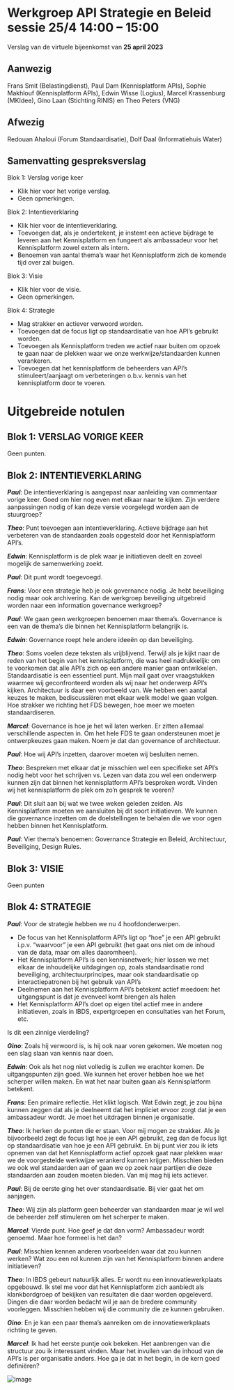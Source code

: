 # Werkgroep API Strategie en Beleid sessie 25/4 14:00 – 15:00
Verslag van de virtuele bijeenkomst van **25 april 2023**

## Aanwezig
Frans Smit (Belastingdienst), Paul Dam (Kennisplatform APIs), Sophie Makhlouf (Kennisplatform APIs), Edwin Wisse (Logius), Marcel Krassenburg (MKIdee), Gino Laan (Stichting RINIS) en Theo Peters (VNG)

## Afwezig
Redouan Ahaloui (Forum Standaardisatie), Dolf Daal (Informatiehuis Water)

## Samenvatting gespreksverslag

Blok 1: Verslag vorige keer
-	Klik hier voor het vorige verslag. 
-	Geen opmerkingen.

Blok 2: Intentieverklaring
-	Klik hier voor de intentieverklaring. 
-	Toevoegen dat, als je ondertekent, je instemt een actieve bijdrage te leveren aan het Kennisplatform en fungeert als ambassadeur voor het Kennisplatform zowel extern als intern. 
-	Benoemen van aantal thema’s waar het Kennisplatform zich de komende tijd over zal buigen. 

Blok 3: Visie
-	Klik hier voor de visie. 
-	Geen opmerkingen.

Blok 4: Strategie
-	Mag strakker en actiever verwoord worden.
-	Toevoegen dat de focus ligt op standaardisatie van hoe API’s gebruikt worden.
-	Toevoegen als Kennisplatform treden we actief naar buiten om opzoek te gaan naar de plekken waar we onze werkwijze/standaarden kunnen verankeren. 
-	Toevoegen dat het kennisplatform de beheerders van API’s stimuleert/aanjaagt om verbeteringen o.b.v. kennis van het kennisplatform door te voeren. 


# Uitgebreide notulen

## Blok 1: VERSLAG VORIGE KEER

Geen punten.

## Blok 2: INTENTIEVERKLARING

***Paul***:
De intentieverklaring is aangepast naar aanleiding van commentaar vorige keer. Goed om hier nog even met elkaar naar te kijken. Zijn verdere aanpassingen nodig of kan deze versie voorgelegd worden aan de stuurgroep?

***Theo***: Punt toevoegen aan intentieverklaring. Actieve bijdrage aan het verbeteren van de standaarden zoals opgesteld door het Kennisplatform API’s. 

***Edwin***: Kennisplatform is de plek waar je initiatieven deelt en zoveel mogelijk de samenwerking zoekt. 

***Paul***: Dit punt wordt toegevoegd. 

***Frans***: Voor een strategie heb je ook governance nodig. Je hebt beveiliging nodig maar ook archivering. Kan de werkgroep beveiliging uitgebreid worden naar een information governance werkgroep?

***Paul***: We gaan geen werkgroepen benoemen maar thema’s. Governance is een van de thema’s die binnen het Kennisplatform belangrijk is. 

***Edwin***: Governance roept hele andere ideeën op dan beveiliging. 

***Theo***: Soms voelen deze teksten als vrijblijvend. Terwijl als je kijkt naar de reden van het begin van het kennisplatform, die was heel nadrukkelijk: om te voorkomen dat alle API’s zich op een andere manier gaan ontwikkelen. Standaardisatie is een essentieel punt. Mijn mail gaat over vraagstukken waarmee wij geconfronteerd worden als wij naar het onderwerp API’s kijken. Architectuur is daar een voorbeeld van. We hebben een aantal keuzes te maken, bediscussiëren met elkaar welk model we gaan volgen. Hoe strakker we richting het FDS bewegen, hoe meer we moeten standaardiseren.

***Marcel***: Governance is hoe je het wil laten werken. Er zitten allemaal verschillende aspecten in. Om het hele FDS te gaan ondersteunen moet je ontwerpkeuzes gaan maken. Noem je dat dan governance of architectuur. 

***Paul***: Hoe wij API’s inzetten, daarover moeten wij besluiten nemen.

***Theo***: Bespreken met elkaar dat je misschien wel een specifieke set API’s nodig hebt voor het schrijven vs. Lezen van data zou wel een onderwerp kunnen zijn dat binnen het kennisplatform API’s besproken wordt. Vinden wij het kennisplatform de plek om zo’n gesprek te voeren?

***Paul***: Dit sluit aan bij wat we twee weken geleden zeiden. Als Kennisplatform moeten we aansluiten bij dit soort initiatieven. We kunnen die governance inzetten om de doelstellingen te behalen die we voor ogen hebben binnen het Kennisplatform. 

***Paul***: Vier thema’s benoemen: Governance Strategie en Beleid, Architectuur, Beveiliging, Design Rules.

## Blok 3: VISIE

Geen punten

## Blok 4: STRATEGIE

***Paul***: Voor de strategie hebben we nu 4 hoofdonderwerpen.
-	De focus van het Kennisplatform API’s ligt op “hoe” je een API gebruikt i.p.v. “waarvoor” je een API gebruikt (het gaat ons niet om de inhoud van de data, maar om alles daaromheen).
-	Het Kennisplatform API’s is een kennisnetwerk; hier lossen we met elkaar de inhoudelijke uitdagingen op, zoals standaardisatie rond beveiliging, architectuurprincipes, maar ook standaardisatie op interactiepatronen bij het gebruik van API’s
-	Deelnemen aan het Kennisplatform API’s betekent actief meedoen: het uitgangspunt is dat je evenveel komt brengen als halen
-	Het Kennisplatform API’s doet op eigen titel actief mee in andere initiatieven, zoals in IBDS, expertgroepen en consultaties van het Forum, etc.

Is dit een zinnige vierdeling?

***Gino***: Zoals hij verwoord is, is hij ook naar voren gekomen. We moeten nog een slag slaan van kennis naar doen.

***Edwin***: Ook als het nog niet volledig is zullen we erachter komen. De uitgangspunten zijn goed. We kunnen het erover hebben hoe we het scherper willen maken. En wat het naar buiten gaan als Kennisplatform betekent. 

***Frans***: Een primaire reflectie. Het klikt logisch. Wat Edwin zegt, je zou bijna kunnen zeggen dat als je deelneemt dat het impliciet ervoor zorgt dat je een ambassadeur wordt. Je moet het uitdragen binnen je organisatie.

***Theo***: Ik herken de punten die er staan. Voor mij mogen ze strakker. Als je bijvoorbeeld zegt de focus ligt hoe je een API gebruikt, zeg dan de focus ligt op standaardisatie van hoe je een API gebruikt. En bij punt vier zou ik iets opnemen van dat het Kennisplatform actief opzoek gaat naar plekken waar we de voorgestelde werkwijze verankerd kunnen krijgen. Misschien bieden we ook wel standaarden aan of gaan we op zoek naar partijen die deze standaarden aan zouden moeten bieden. Van mij mag hij iets actiever.

***Paul***: Bij de eerste ging het over standaardisatie. Bij vier gaat het om aanjagen. 

***Theo***: Wij zijn als platform geen beheerder van standaarden maar je wil wel de beheerder zelf stimuleren om het scherper te maken. 

***Marcel***: Vierde punt. Hoe geef je dat dan vorm? Ambassadeur wordt genoemd. Maar hoe formeel is het dan? 

***Paul***: Misschien kennen anderen voorbeelden waar dat zou kunnen werken? Wat zou een rol kunnen zijn van het Kennisplatform binnen andere initiatieven?

***Theo***: In IBDS gebeurt natuurlijk alles. Er wordt nu een innovatiewerkplaats opgebouwd. Ik stel me voor dat het Kennisplatform zich aanbiedt als klankbordgroep of bekijken van resultaten die daar worden opgeleverd. Dingen die daar worden bedacht wil je aan de bredere community voorleggen. Misschien hebben wij die community die ze kunnen gebruiken.

***Gino***: En je kan een paar thema’s aanreiken om de innovatiewerkplaats richting te geven. 

***Marcel***: Ik had het eerste puntje ook bekeken. Het aanbrengen van die structuur zou ik interessant vinden. Maar het invullen van de inhoud van de API’s is per organisatie anders. Hoe ga je dat in het begin, in de kern goed definiëren?


![image](https://user-images.githubusercontent.com/82813567/234365456-a902ba24-89a1-46b1-a2b1-2de607bdea03.png)
